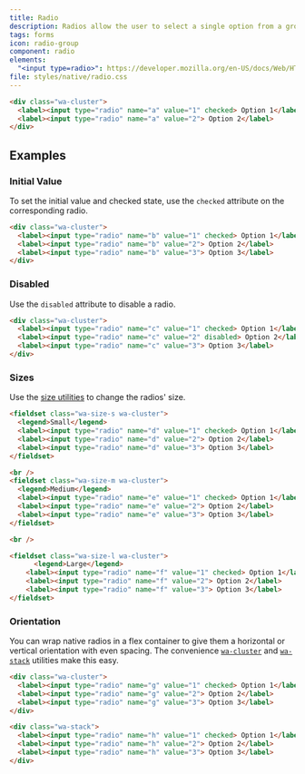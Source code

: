 ```yaml
---
title: Radio
description: Radios allow the user to select a single option from a group.
tags: forms
icon: radio-group
component: radio
elements:
  "<input type=radio>": https://developer.mozilla.org/en-US/docs/Web/HTML/Element/input/radio
file: styles/native/radio.css
---
```


```html {.example}
<div class="wa-cluster">
  <label><input type="radio" name="a" value="1" checked> Option 1</label>
  <label><input type="radio" name="a" value="2"> Option 2</label>
</div>
```

## Examples

### Initial Value

To set the initial value and checked state, use the `checked` attribute on the corresponding radio.

```html {.example}
<div class="wa-cluster">
  <label><input type="radio" name="b" value="1" checked> Option 1</label>
  <label><input type="radio" name="b" value="2"> Option 2</label>
  <label><input type="radio" name="b" value="3"> Option 3</label>
</div>
```

### Disabled

Use the `disabled` attribute to disable a radio.

```html {.example}
<div class="wa-cluster">
  <label><input type="radio" name="c" value="1" checked> Option 1</label>
  <label><input type="radio" name="c" value="2" disabled> Option 2</label>
  <label><input type="radio" name="c" value="3"> Option 3</label>
</div>
```

### Sizes

Use the [size utilities](/docs/utilities/size) to change the radios' size.

```html {.example}
<fieldset class="wa-size-s wa-cluster">
  <legend>Small</legend>
  <label><input type="radio" name="d" value="1" checked> Option 1</label>
  <label><input type="radio" name="d" value="2"> Option 2</label>
  <label><input type="radio" name="d" value="3"> Option 3</label>
</fieldset>

<br />
<fieldset class="wa-size-m wa-cluster">
  <legend>Medium</legend>
  <label><input type="radio" name="e" value="1" checked> Option 1</label>
  <label><input type="radio" name="e" value="2"> Option 2</label>
  <label><input type="radio" name="e" value="3"> Option 3</label>
</fieldset>

<br />

<fieldset class="wa-size-l wa-cluster">
	  <legend>Large</legend>
    <label><input type="radio" name="f" value="1" checked> Option 1</label>
    <label><input type="radio" name="f" value="2"> Option 2</label>
    <label><input type="radio" name="f" value="3"> Option 3</label>
</fieldset>
```

### Orientation

You can wrap native radios in a flex container to give them a horizontal or vertical orientation with even spacing. The convenience [`wa-cluster`](/docs/utilities/cluster) and [`wa-stack`](/docs/utilities/stack) utilities make this easy.

```html {.example}
<div class="wa-cluster">
  <label><input type="radio" name="g" value="1" checked> Option 1</label>
  <label><input type="radio" name="g" value="2"> Option 2</label>
  <label><input type="radio" name="g" value="3"> Option 3</label>
</div>
```

```html {.example}
<div class="wa-stack">
  <label><input type="radio" name="h" value="1" checked> Option 1</label>
  <label><input type="radio" name="h" value="2"> Option 2</label>
  <label><input type="radio" name="h" value="3"> Option 3</label>
</div>
```
